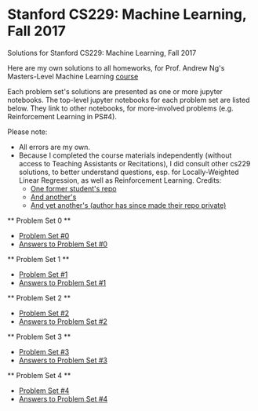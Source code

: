 # Stanford CS229: Machine Learning, Fall 2017
Solutions for Stanford CS229: Machine Learning, Fall 2017

Here are my own solutions to all homeworks, for Prof. Andrew Ng's Masters-Level Machine Learning [course](http://cs229.stanford.edu/)

Each problem set's solutions are presented as one or more jupyter notebooks. The top-level jupyter notebooks for each problem set  are listed below. They link to other notebooks, for more-involved problems (e.g. Reinforcement Learning in PS#4).

Please note: 
- All errors are my own.
- Because I completed the course materials independently (without access to Teaching Assistants or Recitations), I did consult other cs229 solutions, to better understand questions, esp. for Locally-Weighted Linear Regression, as well as Reinforcement Learning. Credits: 
  - [One former student's repo](https://github.com/ccombier/stanford-CS229/)
  - [And another's](https://github.com/zyxue/stanford-cs229)
  - [And yet another's (author has since made their repo private)](https://github.com/s-ai-kia/CS229_ML)

** Problem Set 0 **
- [Problem Set #0](Problem%20Sets/ps0/ps0.pdf)
- [Answers to Problem Set #0](Problem%20Sets/ps0/ps0.ipynb)

** Problem Set 1 **
- [Problem Set #1](Problem%20Sets/ps1/ps1.pdf)
- [Answers to Problem Set #1](Problem%20Sets/ps1/ps1_main.ipynb)

** Problem Set 2 **
- [Problem Set #2](Problem%20Sets/ps2/ps2.pdf)
- [Answers to Problem Set #2](Problem%20Sets/ps2/ps2.ipynb)

** Problem Set 3 **
- [Problem Set #3](Notebooks/Problem%20Sets/ps3/ps3.pdf)
- [Answers to Problem Set #3](Problem%20Sets/ps3/ps3_main.ipynb)

** Problem Set 4 **
- [Problem Set #4](Notebooks/Problem%20Sets/ps4/ps4.pdf)
- [Answers to Problem Set #4](Problem%20Sets/ps4/ps4.ipynb)

